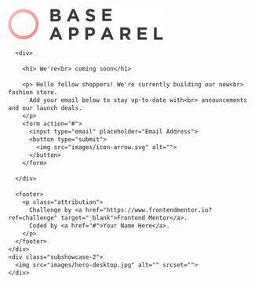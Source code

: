 <!DOCTYPE html>
<html lang="en">

<head>
  <meta charset="UTF-8">
  <meta name="viewport" content="width=device-width, initial-scale=1.0">
  <!-- displays site properly based on user's device -->

  <link rel="icon" type="image/png" sizes="32x32" href="./images/favicon-32x32.png">
  <link rel="stylesheet" href="style.css">
  <title>Frontend Mentor | Base Apparel coming soon page</title>
  <link href="//fonts.googleapis.com/css?family=Open+Sans:300,400,600,700&amp;subset=latin" rel="stylesheet">

  <!-- Feel free to remove these styles or customise in your own stylesheet 👍 -->
  <style>
    .attribution {
      font-size: 11px;
      text-align: center;
    }

    .attribution a {
      color: hsl(228, 45%, 44%);
    }
  </style>
</head>

<body>

  <section class="showcase">
    <div class="subshowcase-1">
      <img class="logo" src="images/logo.svg" alt="">

      <div>

        <h1> We're<br> coming soon</h1>

        <p> Hello fellow shoppers! We're currently building our new<br> fashion store.
          Add your email below to stay up-to-date with<br> announcements and our launch deals.
        </p>
        <form action="#">
          <input type="email" placeholder="Email Address">
          <button type="submit">
            <img src="images/icon-arrow.svg" alt="">
          </button>
        </form>

      </div>

      <footer>
        <p class="attribution">
          Challenge by <a href="https://www.frontendmentor.io?ref=challenge" target="_blank">Frontend Mentor</a>.
          Coded by <a href="#">Your Name Here</a>.
        </p>
      </footer>
    </div>
    <div class="subshowcase-2">
      <img src="images/hero-desktop.jpg" alt="" srcset="">
    </div>
  </section>
</body>

</html>
